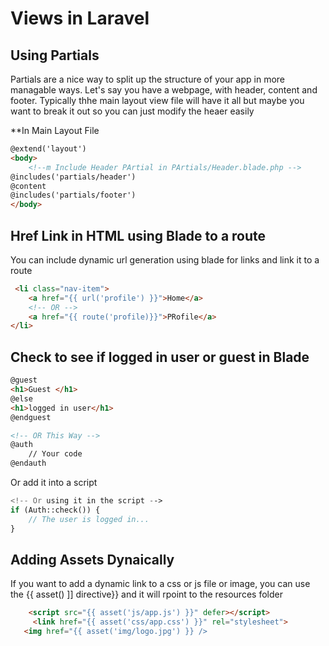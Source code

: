 # Views in Laravel

## Using Partials
Partials are a nice way to split up the structure of your app in more managable ways.  Let's say you have a webpage, with header, content and footer.  Typically thhe main layout view file will have it all but maybe you want to break it out so you can just modify the heaer easily

**In Main Layout File
```html
@extend('layout')
<body>
    <!--m Include Header PArtial in PArtials/Header.blade.php -->
@includes('partials/header')
@content
@includes('partials/footer')
</body>
```

## Href Link in HTML using Blade to a route
You can include dynamic url generation using blade for links and link it to a route
```html
 <li class="nav-item">
    <a href="{{ url('profile') }}">Home</a>
    <!-- OR -->
    <a href="{{ route('profile)}}">PRofile</a>
</li>
```

## Check to see if logged in user or guest in Blade
```html
@guest
<h1>Guest </h1>
@else
<h1>logged in user</h1>
@endguest

<!-- OR This Way -->
@auth
    // Your code
@endauth


```
Or add it into a script
```php
<!-- Or using it in the script -->
if (Auth::check()) {
    // The user is logged in...
}
```


## Adding Assets Dynaically 
If you want to add a dynamic link to a css or js file or image, you can use the {{ asset() ]] directive}} and it will rpoint to the resources folder

```html
    <script src="{{ asset('js/app.js') }}" defer></script>
     <link href="{{ asset('css/app.css') }}" rel="stylesheet">
   <img href="{{ asset('img/logo.jpg') }} />  
```